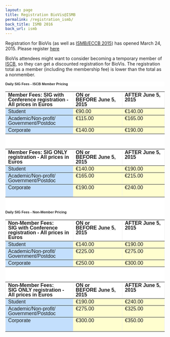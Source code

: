 ```yaml
---
layout: page
title: Registration BioVis@ISMB
permalink: /registration_ismb/
back_title: ISMB 2016
back_url: ismb
---
```



<div class="content clearfix">
    <div class="field field-name-body field-type-text-with-summary field-label-hidden"><div class="field-items"><div class="field-item even" property="content:encoded"><p><span style="widows: 1;">Registration for BioVis (as well as <a href="http://www.iscb.org/ismbeccb2015">ISMB/ECCB 2015</a>) has opened March 24, 2015. Please register&nbsp;</span><a href="http://www.iscb.org/ismbeccb2015-registration" style="widows: 1;">here</a><span style="widows: 1;">&nbsp;</span></p>
<p>BioVis attendees might want to consider becoming a temporary member of <a href="https://www.iscb.org/iscb-membership-dues">ISCB</a>,&nbsp;so they can get a discounted registration for BioVis. The registration total as a member (including the membership fee) is lower than the total as a nonmember.</p>
<div style="color: rgb(34, 34, 34); font-family: arial, sans-serif; font-size: 11px; widows: 1; background-color: rgb(255, 255, 255);">
	<div style="word-wrap: break-word;">
		<div>
			<strong style="font-family:Helvetica,Arial,sans-serif;font-size:11px;line-height:15px">Daily SIG Fees - ISCB Member Pricing</strong></div>
	</div>
</div>


<div style="color: rgb(34, 34, 34); font-family: arial, sans-serif; font-size: 11px; widows: 1; background-color: rgb(255, 255, 255);">
	<table border="1" cellpadding="3" cellspacing="0" style="border: 0px none; border-spacing: 0px; border-collapse: collapse;">
		<tbody>
			<tr>
				<td style="margin: 0px;" valign="top" width="244">
					<span style="font-family: Helvetica, Arial, sans-serif; line-height: 15px;"><strong><strong>Member Fees: SIG</strong><strong>&nbsp;with Conference registration - All prices in Euros</strong></strong></span></td>
				<td style="margin: 0px;" valign="top" width="168">
					<span style="font-family: Helvetica, Arial, sans-serif; line-height: 15px;"><strong>ON or BEFORE&nbsp;<span class="aBn" data-term="goog_1993573834" style="border-bottom-width: 1px; border-bottom-style: dashed; border-bottom-color: rgb(204, 204, 204); position: relative; top: -2px; z-index: 0;" tabindex="0"><span class="aQJ" style="position: relative; top: 2px; z-index: -1;">June 5, 2015</span></span></strong></span></td>
				<td style="margin: 0px;" valign="top" width="140">
					<span style="font-family: Helvetica, Arial, sans-serif; line-height: 15px;"><strong>AFTER&nbsp;<span class="aBn" data-term="goog_1993573835" style="border-bottom-width: 1px; border-bottom-style: dashed; border-bottom-color: rgb(204, 204, 204); position: relative; top: -2px; z-index: 0;" tabindex="0"><span class="aQJ" style="position: relative; top: 2px; z-index: -1;">June 5, 2015</span></span></strong></span></td>
			</tr>
			<tr>
				<td bgcolor="#c3dffd" style="margin: 0px;" valign="top" width="244">
					<span style="font-family: Helvetica, Arial, sans-serif; line-height: 15px;">Student</span></td>
				<td bgcolor="#fffecf" style="margin: 0px;" valign="top" width="168">
					<span style="font-family: Helvetica, Arial, sans-serif; line-height: 15px;">&euro;90.00</span></td>
				<td bgcolor="#fffecf" style="margin: 0px;" valign="top" width="140">
					<span style="font-family: Helvetica, Arial, sans-serif; line-height: 15px;">&euro;140.00</span></td>
			</tr>
			<tr>
				<td bgcolor="#c3dffd" style="margin: 0px;" valign="top" width="244">
					<span style="font-family: Helvetica, Arial, sans-serif; line-height: 15px;">Academic/Non-profit/<wbr />Government/Postdoc</span></td>
				<td bgcolor="#fffecf" style="margin: 0px;" valign="top" width="168">
					<span style="font-family: Helvetica, Arial, sans-serif; line-height: 15px;">&euro;115.00</span></td>
				<td bgcolor="#fffecf" style="margin: 0px;" valign="top" width="140">
					<span style="font-family: Helvetica, Arial, sans-serif; line-height: 15px;">&euro;165.00</span></td>
			</tr>
			<tr>
				<td bgcolor="#c3dffd" style="margin: 0px;" valign="top" width="244">
					<span style="font-family: Helvetica, Arial, sans-serif; line-height: 15px;">Corporate</span></td>
				<td bgcolor="#fffecf" style="margin: 0px;" valign="top" width="168">
					<span style="font-family: Helvetica, Arial, sans-serif; line-height: 15px;">&euro;140.00</span></td>
				<td bgcolor="#fffecf" style="margin: 0px;" valign="top" width="140">
					<span style="font-family: Helvetica, Arial, sans-serif; line-height: 15px;">&euro;190.00</span></td>
			</tr>
		</tbody>
	</table>
	<div style="margin-top: 0px; margin-bottom: 5px;">
		<span style="font-family: Helvetica, Arial, sans-serif; line-height: 15px;">&nbsp;</span></div>
	<table border="1" cellpadding="3" cellspacing="0" style="border: 0px none; border-spacing: 0px; border-collapse: collapse;">
		<tbody>
			<tr>
				<td style="margin: 0px;" valign="top" width="244">
					<span style="font-family: Helvetica, Arial, sans-serif; line-height: 15px;"><strong><strong>Member Fees: SIG</strong><strong>&nbsp;ONLY registration - All prices in Euros</strong></strong></span></td>
				<td style="margin: 0px;" valign="top" width="168">
					<span style="font-family: Helvetica, Arial, sans-serif; line-height: 15px;"><strong>ON or BEFORE&nbsp;<span class="aBn" data-term="goog_1993573836" style="border-bottom-width: 1px; border-bottom-style: dashed; border-bottom-color: rgb(204, 204, 204); position: relative; top: -2px; z-index: 0;" tabindex="0"><span class="aQJ" style="position: relative; top: 2px; z-index: -1;">June 5, 2015</span></span></strong></span></td>
				<td style="margin: 0px;" valign="top" width="140">
					<span style="font-family: Helvetica, Arial, sans-serif; line-height: 15px;"><strong>AFTER&nbsp;<span class="aBn" data-term="goog_1993573837" style="border-bottom-width: 1px; border-bottom-style: dashed; border-bottom-color: rgb(204, 204, 204); position: relative; top: -2px; z-index: 0;" tabindex="0"><span class="aQJ" style="position: relative; top: 2px; z-index: -1;">June 5, 2015</span></span></strong></span></td>
			</tr>
			<tr>
				<td bgcolor="#c3dffd" style="margin: 0px;" valign="top" width="244">
					<span style="font-family: Helvetica, Arial, sans-serif; line-height: 15px;">Student</span></td>
				<td bgcolor="#fffecf" style="margin: 0px;" valign="top" width="168">
					<span style="font-family: Helvetica, Arial, sans-serif; line-height: 15px;">&euro;140.00</span></td>
				<td bgcolor="#fffecf" style="margin: 0px;" valign="top" width="140">
					<span style="font-family: Helvetica, Arial, sans-serif; line-height: 15px;">&euro;190.00</span></td>
			</tr>
			<tr>
				<td bgcolor="#c3dffd" style="margin: 0px;" valign="top" width="244">
					<span style="font-family: Helvetica, Arial, sans-serif; line-height: 15px;">Academic/Non-profit/<wbr />Government/Postdoc</span></td>
				<td bgcolor="#fffecf" style="margin: 0px;" valign="top" width="168">
					<span style="font-family: Helvetica, Arial, sans-serif; line-height: 15px;">&euro;165.00</span></td>
				<td bgcolor="#fffecf" style="margin: 0px;" valign="top" width="140">
					<span style="font-family: Helvetica, Arial, sans-serif; line-height: 15px;">&euro;215.00</span></td>
			</tr>
			<tr>
				<td bgcolor="#c3dffd" style="margin: 0px;" valign="top" width="244">
					<span style="font-family: Helvetica, Arial, sans-serif; line-height: 15px;">Corporate</span></td>
				<td bgcolor="#fffecf" style="margin: 0px;" valign="top" width="168">
					<span style="font-family: Helvetica, Arial, sans-serif; line-height: 15px;">&euro;190.00</span></td>
				<td bgcolor="#fffecf" style="margin: 0px;" valign="top" width="140">
					<span style="font-family: Helvetica, Arial, sans-serif; line-height: 15px;">&euro;240.00</span><br />
					&nbsp;</td>
			</tr>
		</tbody>
	</table>
	<div>
		&nbsp;</div>
	<div>
		<br />
		<span style="font-family: Helvetica, Arial, sans-serif; line-height: 15px;"><strong>Daily SIG Fees - Non-Member Pricing</strong></span></div>
	<table border="1" cellpadding="3" cellspacing="0" style="border: 0px none; border-spacing: 0px; border-collapse: collapse;">
		<tbody>
			<tr>
				<td style="margin: 0px;" valign="top" width="244">
					<span style="font-family: Helvetica, Arial, sans-serif; line-height: 15px;"><strong><strong><strong>Non-Member Fees: SIG</strong><strong>&nbsp;with Conference registration - All prices in Euros</strong></strong></strong></span></td>
				<td style="margin: 0px;" valign="top" width="169">
					<span style="font-family: Helvetica, Arial, sans-serif; line-height: 15px;"><strong>ON or BEFORE&nbsp;<span class="aBn" data-term="goog_1993573838" style="border-bottom-width: 1px; border-bottom-style: dashed; border-bottom-color: rgb(204, 204, 204); position: relative; top: -2px; z-index: 0;" tabindex="0"><span class="aQJ" style="position: relative; top: 2px; z-index: -1;">June 5, 2015</span></span></strong></span></td>
				<td style="margin: 0px;" valign="top" width="139">
					<span style="font-family: Helvetica, Arial, sans-serif; line-height: 15px;"><strong>AFTER&nbsp;<span class="aBn" data-term="goog_1993573839" style="border-bottom-width: 1px; border-bottom-style: dashed; border-bottom-color: rgb(204, 204, 204); position: relative; top: -2px; z-index: 0;" tabindex="0"><span class="aQJ" style="position: relative; top: 2px; z-index: -1;">June 5, 2015</span></span></strong></span></td>
			</tr>
			<tr>
				<td bgcolor="#c3dffd" style="margin: 0px;" valign="top" width="244">
					<span style="font-family: Helvetica, Arial, sans-serif; line-height: 15px;">Student</span></td>
				<td bgcolor="#fffecf" style="margin: 0px;" valign="top" width="169">
					<span style="font-family: Helvetica, Arial, sans-serif; line-height: 15px;">&euro;140.00</span></td>
				<td bgcolor="#fffecf" style="margin: 0px;" valign="top" width="139">
					<span style="font-family: Helvetica, Arial, sans-serif; line-height: 15px;">&euro;190.00</span></td>
			</tr>
			<tr>
				<td bgcolor="#c3dffd" style="margin: 0px;" valign="top" width="244">
					<span style="font-family: Helvetica, Arial, sans-serif; line-height: 15px;">Academic/Non-profit/<wbr />Government/Postdoc</span></td>
				<td bgcolor="#fffecf" style="margin: 0px;" valign="top" width="169">
					<span style="font-family: Helvetica, Arial, sans-serif; line-height: 15px;">&euro;225.00</span></td>
				<td bgcolor="#fffecf" style="margin: 0px;" valign="top" width="139">
					<span style="font-family: Helvetica, Arial, sans-serif; line-height: 15px;">&euro;275.00</span></td>
			</tr>
			<tr>
				<td bgcolor="#c3dffd" style="margin: 0px;" valign="top" width="244">
					<span style="font-family: Helvetica, Arial, sans-serif; line-height: 15px;">Corporate</span></td>
				<td bgcolor="#fffecf" style="margin: 0px;" valign="top" width="169">
					<span style="font-family: Helvetica, Arial, sans-serif; line-height: 15px;">&euro;250.00</span></td>
				<td bgcolor="#fffecf" style="margin: 0px;" valign="top" width="139">
					<span style="font-family: Helvetica, Arial, sans-serif; line-height: 15px;">&euro;300.00</span></td>
			</tr>
		</tbody>
	</table>
	<div style="margin-top: 0px; margin-bottom: 5px;">
		<span style="font-family: Helvetica, Arial, sans-serif; line-height: 15px;">&nbsp;</span></div>
	<table border="1" cellpadding="3" cellspacing="0" style="border: 0px none; border-spacing: 0px; border-collapse: collapse;">
		<tbody>
			<tr>
				<td style="margin: 0px;" valign="top" width="244">
					<span style="font-family: Helvetica, Arial, sans-serif; line-height: 15px;"><strong><strong>Non-Member Fees: SIG</strong><strong>&nbsp;ONLY registration - All prices in Euros</strong></strong></span></td>
				<td style="margin: 0px;" valign="top" width="169">
					<span style="font-family: Helvetica, Arial, sans-serif; line-height: 15px;"><strong>ON or BEFORE&nbsp;<span class="aBn" data-term="goog_1993573840" style="border-bottom-width: 1px; border-bottom-style: dashed; border-bottom-color: rgb(204, 204, 204); position: relative; top: -2px; z-index: 0;" tabindex="0"><span class="aQJ" style="position: relative; top: 2px; z-index: -1;">June 5, 2015</span></span></strong></span></td>
				<td style="margin: 0px;" valign="top" width="139">
					<span style="font-family: Helvetica, Arial, sans-serif; line-height: 15px;"><strong>AFTER&nbsp;<span class="aBn" data-term="goog_1993573841" style="border-bottom-width: 1px; border-bottom-style: dashed; border-bottom-color: rgb(204, 204, 204); position: relative; top: -2px; z-index: 0;" tabindex="0"><span class="aQJ" style="position: relative; top: 2px; z-index: -1;">June 5, 2015</span></span></strong></span></td>
			</tr>
			<tr>
				<td bgcolor="#c3dffd" style="margin: 0px;" valign="top" width="244">
					<span style="font-family: Helvetica, Arial, sans-serif; line-height: 15px;">Student</span></td>
				<td bgcolor="#fffecf" style="margin: 0px;" valign="top" width="169">
					<span style="font-family: Helvetica, Arial, sans-serif; line-height: 15px;">&euro;190.00</span></td>
				<td bgcolor="#fffecf" style="margin: 0px;" valign="top" width="139">
					<span style="font-family: Helvetica, Arial, sans-serif; line-height: 15px;">&euro;240.00</span></td>
			</tr>
			<tr>
				<td bgcolor="#c3dffd" style="margin: 0px;" valign="top" width="244">
					<span style="font-family: Helvetica, Arial, sans-serif; line-height: 15px;">Academic/Non-profit/<wbr />Government/Postdoc</span></td>
				<td bgcolor="#fffecf" style="margin: 0px;" valign="top" width="169">
					<span style="font-family: Helvetica, Arial, sans-serif; line-height: 15px;">&euro;275.00</span></td>
				<td bgcolor="#fffecf" style="margin: 0px;" valign="top" width="139">
					<span style="font-family: Helvetica, Arial, sans-serif; line-height: 15px;">&euro;325.00</span></td>
			</tr>
			<tr>
				<td bgcolor="#c3dffd" style="margin: 0px;" valign="top" width="244">
					<span style="font-family: Helvetica, Arial, sans-serif; line-height: 15px;">Corporate</span></td>
				<td bgcolor="#fffecf" style="margin: 0px;" valign="top" width="169">
					<span style="font-family: Helvetica, Arial, sans-serif; line-height: 15px;">&euro;300.00</span></td>
				<td bgcolor="#fffecf" style="margin: 0px;" valign="top" width="139">
					<p style="margin-top: 0px; margin-bottom: 5px;"><span style="font-family: Helvetica, Arial, sans-serif; line-height: 15px;">&euro;350.00</span></p>
					<div>
						&nbsp;</div>
				</td>
			</tr>
		</tbody>
	</table>
</div>